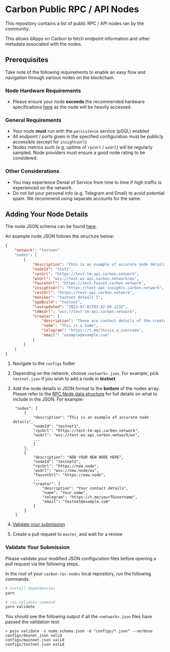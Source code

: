 # Carbon Public RPC / API Nodes

This repository contains a list of public RPC / API nodes ran by the community.

This allows dApps on Carbon to fetch endpoint information and other metadata associated with the nodes.

## Prerequisites

Take note of the following requirements to enable an easy flow and navigation through various nodes on the blockchain.

### Node Hardware Requirements

- Please ensure your node **exceeds** the recommended hardware specifications [here](https://app.gitbook.com/o/-MecgzmldTTB0xnM-BPO/s/-MW8gDIAbhDIzD88opzA/introduction/getting-started/carbon-node-setup/mainnet#node-requirements) as the node will be heavily accessed.

### General Requirements

- Your node **must** run with the `persistence` service (pSQL) enabled
- All endpoint / ports given in the specified configuration must be publicly accessible (except for `insightsUrl`)
- Nodes metrics such (e.g. uptime of `rpcUrl` / `wsUrl`) will be regularly sampled. Node providers must ensure a good node rating to be considered.

### Other Considerations

- You may experience Denial of Service from time to time if high traffic is experienced on the network.
- Do not list your personal info (e.g. Telegram and Email) to avoid potential spam. We recommend using separate accounts for the same.

## Adding Your Node Details

The node JSON schema can be found [here](/node.schema.json).

An example node JSON follows the structure below:

```json
{
    "network": "testnet"
    "nodes": [
        {
            "description": "This is an example of accurate node details",
            "nodeId": "test1",
            "rpcUrl": "https://test-tm-api.carbon.network",
            "wsUrl": "wss://test-ws-api.carbon.network/ws",
            "faucetUrl": "https://test-faucet.carbon.network",
            "insightsUrl": "https://test-api-insights.carbon.network",
            "restUrl": "https://test-api.carbon.network",
            "moniker": "testnet default 1",
            "appBuild": "testnet",
            "lastupdated": "2022-07-01T03:42:00.123Z",
            "tmWsUrl": "wss://test-tm-api.carbon.network",
            "creator": {
                "description": "These are contact details of the creator",
                "name": "This is a name",
                "telegram": "https://t.me/thisis_a_username",
                "email": "example@example.com"
            }
        }
    ]
}
```

1. Navigate to the `configs` fodler
2. Depending on the network, choose `<network>.json`. For example, pick `testnet.json` if you wish to add a node in ***testnet***.
3. Add the node details in JSON format to the **bottom** of the nodes array. Please refer to the [RPC Node data structure](./.github/rpc-node/pr_template.md) for full details on what to include in the JSON. For example:
              
        "nodes": [
            {
                "description": "This is an example of accurate node details",
                "nodeId": "testnet1",
                "rpcUrl": "https://test-tm-api.carbon.network",
                "wsUrl": "wss://test-ws-api.carbon.network/ws",
                ...
                }
            },
            {
                "description": "ADD YOUR NEW NODE HERE",
                "nodeId": "testnet2",
                "rpcUrl": "https://new.node",
                "wsUrl": "wss://new.node/ws",
                "faucetUrl": "https://new.node",
                ...
                "creator": {
                    "description": "Your contact details",
                    "name": "Your name",
                    "telegram": "https://t.me/yourTGusername",
                    "email": "testnet@example.com"
                }
            }
        ]
        

5. [Validate your submission](validate-your-submission)
6. Create a pull request to `master`, and wait for a review

### Validate Your Submission

Please validate your modified JSON configuration files before opening a pull request via the following steps.

In the root of your `carbon-rpc-nodes` local repository, run the following commands:

```bash
# install dependencies
yarn

# run validate command
yarn validate
```
You should see the following output if all the `<network>.json` files have passed the validation test:
```
> pajv validate -s node.schema.json -d "configs/*.json" --verbose
configs/devnet.json valid
configs/mainnet.json valid
configs/testnet.json valid
```
